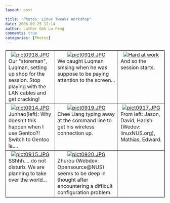 ```yaml
---
layout: post

title: "Photos: Linux Tweaks Workshop"
date: 2006-09-25 12:14
author: Luther Goh Lu Feng
comments: true
categories: [Photos]
---
```

<div align="center">
<table width="100%" cellspacing="4" cellpadding="4" border="1" style="text-align: left">
<tr>
<td style="vertical-align: top">
<div style="text-align: center"><a class="imagelink" title="pict0918.JPG" href="http://linuxnus.org/wp-content/uploads/2006/09/pict0918.JPG"><img title="pict0918.JPG" id="image23" alt="pict0918.JPG" src="http://linuxnus.org/wp-content/uploads/2006/09/pict0918.thumbnail.JPG" /></a></div>
Our "storeman", Luqman, setting up shop for the session. Stop playing with the LAN cables and get cracking!</td>
<td style="vertical-align: top">
<div style="text-align: center"><a class="imagelink" title="pict0916.JPG" href="http://linuxnus.org/wp-content/uploads/2006/09/pict0916.JPG"><img align="top" title="pict0916.JPG" id="image25" alt="pict0916.JPG" src="http://linuxnus.org/wp-content/uploads/2006/09/pict0916.thumbnail.JPG" /></a></div>
We caught Luqman smsing when he was suppose to be paying attention to the screen...</td>
<td style="vertical-align: top">
<div style="text-align: center"><a class="imagelink" title="Hard at work" href="http://linuxnus.org/wp-content/uploads/2006/09/pict0912.JPG"><img align="top" id="image15" alt="Hard at work" src="http://linuxnus.org/wp-content/uploads/2006/09/pict0912.thumbnail.JPG" /></a></div>
And so the session starts.</td>
</tr>
<tr>
<td style="vertical-align: top">
<div style="text-align: center"><a class="imagelink" title="pict0914.JPG" href="http://linuxnus.org/wp-content/uploads/2006/09/pict0914.JPG"><img id="image26" alt="pict0914.JPG" src="http://linuxnus.org/wp-content/uploads/2006/09/pict0914.thumbnail.JPG" /></a></div>
Junhao(left): Why doesn't this happen when I use Gentoo?! Switch to Gentoo la....</td>
<td style="vertical-align: top">
<div style="text-align: center"><a class="imagelink" title="pict0919.JPG" href="http://linuxnus.org/wp-content/uploads/2006/09/pict0919.JPG"><img id="image21" alt="pict0919.JPG" src="http://linuxnus.org/wp-content/uploads/2006/09/pict0919.thumbnail.JPG" /></a></div>
Chee Liang typing away at the command line to get his wireless connection up.</td>
<td style="vertical-align: top">
<div style="text-align: center"><a class="imagelink" title="pict0917.JPG" href="http://linuxnus.org/wp-content/uploads/2006/09/pict0917.JPG"><img id="image19" alt="pict0917.JPG" src="http://linuxnus.org/wp-content/uploads/2006/09/pict0917.thumbnail.JPG" /></a></div>
From left: Jason, David, Harish (Wedev: linuxNUS.org), Mathias, Edward.</td>
</tr>
<tr>
<td style="vertical-align: top">
<div style="text-align: center"><a class="imagelink" title="pict0915.JPG" href="http://linuxnus.org/wp-content/uploads/2006/09/pict0915.JPG"><img id="image18" alt="pict0915.JPG" src="http://linuxnus.org/wp-content/uploads/2006/09/pict0915.thumbnail.JPG" /></a></div>
SShhh.... do not disturb. We are planning to take over the world...</td>
<td style="vertical-align: top">
<div style="text-align: center"><a class="imagelink" title="pict0920.JPG" href="http://linuxnus.org/wp-content/uploads/2006/09/pict0920.JPG"><img id="image24" alt="pict0920.JPG" src="http://linuxnus.org/wp-content/uploads/2006/09/pict0920.thumbnail.JPG" /></a></div>
Zhurou (Webdev: Opensource@NUS) seems to be deep in thought after encountering a difficult configuration problem.</td>
<td>&nbsp;</td>
</tr>
</table>
</div>
